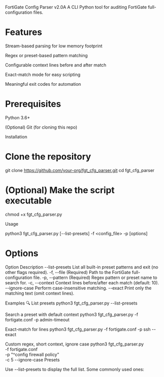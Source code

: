FortiGate Config Parser v2.0A
A CLI Python tool for auditing FortiGate full-configuration files.

# Features
Stream-based parsing for low memory footprint

Regex or preset-based pattern matching

Configurable context lines before and after match

Exact-match mode for easy scripting

Meaningful exit codes for automation

# Prerequisites
Python 3.6+

(Optional) Git (for cloning this repo)

Installation

# Clone the repository
git clone https://github.com/your-org/fgt_cfg_parser.git
cd fgt_cfg_parser

# (Optional) Make the script executable
chmod +x fgt_cfg_parser.py

Usage

python3 fgt_cfg_parser.py [--list-presets] -f <config_file> -p <pattern> [options]
# Options
Option	Description
--list-presets	List all built-in preset patterns and exit (no other flags required).
-f, --file	(Required) Path to the FortiGate full-configuration file.
-p, --pattern	(Required) Regex pattern or preset name to search for.
-c, --context	Context lines before/after each match (default: 10).
--ignore-case	Perform case-insensitive matching.
--exact	Print only the matching text (omit context lines).

Examples
🔍 List presets
python3 fgt_cfg_parser.py --list-presets

Search a preset with default context
python3 fgt_cfg_parser.py -f fortigate.conf -p admin-timeout

Exact-match for lines
python3 fgt_cfg_parser.py -f fortigate.conf -p ssh --exact

Custom regex, short context, ignore case
python3 fgt_cfg_parser.py \
  -f fortigate.conf \
  -p "^config firewall policy" \
  -c 5 --ignore-case
Presets

Use --list-presets to display the full list. Some commonly used ones:
